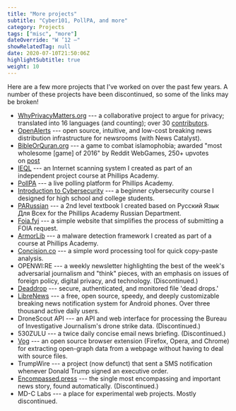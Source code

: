 ```yaml
---
title: "More projects"
subtitle: "Cyber101, PollPA, and more"
category: Projects
tags: ["misc", "more"]
dateOverride: "W ’12 –"
showRelatedTag: null
date: 2020-07-10T21:50:06Z
highlightSubtitle: true
weight: 10
---
```


Here are a few more projects that I've worked on over the past few years. A number of these projects have been discontinued, so some of the links may be broken!

- [WhyPrivacyMatters.org](https://whyprivacymatters.org/) --- a collaborative project to argue for privacy; translated into 16 languages (and counting); over 30 [contributors](https://whyprivacymatters.org/CONTRIBUTORS/).
- [OpenAlerts](https://github.com/news-catalyst/openalerts) --- open source, intuitive, and low-cost breaking news distribution infrastructure for newsrooms (with News Catalyst).
- [BibleOrQuran.org](https://bibleorquran.org/) --- a game to combat islamophobia; awarded "most wholesome [game] of 2016" by Reddit WebGames, 250+ upvotes on [post](https://www.reddit.com/r/WebGames/comments/50cwkn/bibleorquran_gives_you_a_random_verse_from_either/)
- [IEQL](https://github.com/milesmcc/ieql) --- an Internet scanning system I created as part of an independent project course at Phillips Academy.
- [PollPA](https://pollpa.org/) --- a live polling platform for Phillips Academy.
- [Introduction to Cybersecurity](https://github.com/milesmcc/cyber101) --- a beginner cybersecurity course I designed for high school and college students.
- [PARussian](https://parussian.org/) --- a 2nd level textbook I created based on Русский Язык Для Всех for the Phillips Academy Russian Department.
- [Foia.fyi](https://foia.fyi/) --- a simple website that simplifies the process of submitting a FOIA request.
- [ArmorLib](https://armorlib.org/) --- a malware detection framework I created as part of a course at Phillips Academy.
- [Concision.co](https://concision.co/) --- a simple word processing tool for quick copy-paste analysis.
- OPENWI:RE --- a weekly newsletter highlighting the best of the week's adversarial journalism and "think" pieces, with an emphasis on issues of foreign policy, digital privacy, and technology. (Discontinued.)
- [Deaddrop](https://github.com/milesmcc/deaddrop) --- secure, authenticated, and monitored file 'dead drops.'
- [LibreNews](https://librenews.io/) --- a free, open source, speedy, and deeply customizable breaking news notification system for Android phones. Over three thousand active daily users.
- DroneScout API --- an API and web interface for processing the Bureau of Investigative Journalism's drone strike data. (Discontinued.)
- 530ZULU --- a twice daily concise email news briefing. (Discontinued.)
- [Vog](https://github.com/milesmcc/vog) --- an open source browser extension (Firefox, Opera, and Chrome) for extracting open-graph data from a webpage without having to deal with source files.
- TrumpWire --- a project (now defunct) that sent a SMS notification whenever Donald Trump signed an executive order.
- [Encompassed.press](https://github.com/milesmcc/Encompassed.press) --- the single most encompassing and important news story, found automatically. (Discontinued.)
- MD-C Labs --- a place for experimental web projects. Mostly discontinued.
